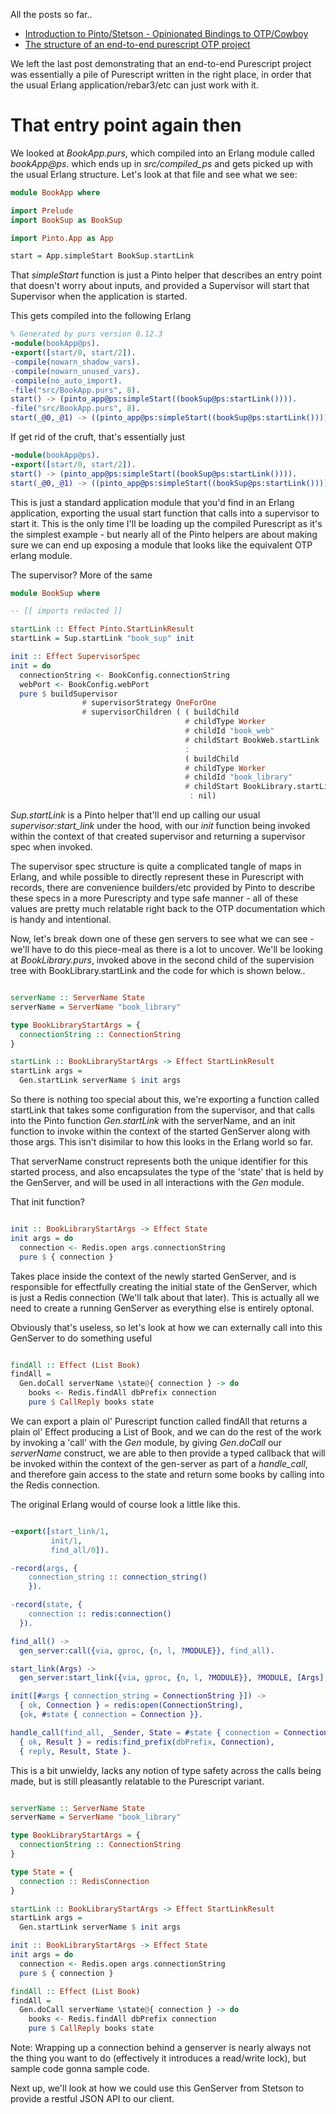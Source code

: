 All the posts so far..

- [Introduction to Pinto/Stetson - Opinionated Bindings to OTP/Cowboy](/entries/introducing-pinto-and-stetson---opinionated-purescript-bindings-to-otp-and-cowboy.html)
- [The structure of an end-to-end purescript OTP project](/entries/the-structure-of-an-end-to-end-purescript-otp-project.html)

We left the last post demonstrating that an end-to-end Purescript project was essentially a pile of Purescript written in the right place, in order that the usual Erlang application/rebar3/etc can just work with it.

# That entry point again then

We looked at *BookApp.purs*, which compiled into an Erlang module called *bookApp@ps*. which ends up in *src/compiled_ps* and gets picked up with the usual Erlang structure. Let's look at that file and see what we see:


```haskell
module BookApp where

import Prelude
import BookSup as BookSup

import Pinto.App as App

start = App.simpleStart BookSup.startLink
```

That *simpleStart* function is just a Pinto helper that describes an entry point that doesn't worry about inputs, and provided a Supervisor will start that Supervisor when the application is started.

This gets compiled into the following Erlang

```erlang
% Generated by purs version 0.12.3
-module(bookApp@ps).
-export([start/0, start/2]).
-compile(nowarn_shadow_vars).
-compile(nowarn_unused_vars).
-compile(no_auto_import).
-file("src/BookApp.purs", 8).
start() -> (pinto_app@ps:simpleStart((bookSup@ps:startLink()))).
-file("src/BookApp.purs", 8).
start(_@0,_@1) -> ((pinto_app@ps:simpleStart((bookSup@ps:startLink())))(_@0, _@1)).
```
If get rid of the cruft, that's essentially just

```erlang
-module(bookApp@ps).
-export([start/0, start/2]).
start() -> (pinto_app@ps:simpleStart((bookSup@ps:startLink()))).
start(_@0,_@1) -> ((pinto_app@ps:simpleStart((bookSup@ps:startLink())))(_@0, _@1)).
```

This is just a standard application module that you'd find in an Erlang application, exporting the usual start function that calls into a supervisor to start it. This is the only time I'll be loading up the compiled Purescript as it's the simplest example - but nearly all of the Pinto helpers are about making sure we can end up exposing a module that looks like the equivalent OTP erlang module.

The supervisor? More of the same

```haskell
module BookSup where

-- [[ imports redacted ]]

startLink :: Effect Pinto.StartLinkResult
startLink = Sup.startLink "book_sup" init

init :: Effect SupervisorSpec
init = do
  connectionString <- BookConfig.connectionString
  webPort <- BookConfig.webPort
  pure $ buildSupervisor
                # supervisorStrategy OneForOne
                # supervisorChildren ( ( buildChild
                                       # childType Worker
                                       # childId "book_web"
                                       # childStart BookWeb.startLink  { webPort } )
                                       : 
                                       ( buildChild
                                       # childType Worker
                                       # childId "book_library"
                                       # childStart BookLibrary.startLink { connectionString } )
                                        : nil)
```

*Sup.startLink* is a Pinto helper that'll end up calling our usual *supervisor:start_link* under the hood, with our *init* function being invoked within the context of that created supervisor and returning a supervisor spec when invoked. 

The supervisor spec structure is quite a complicated tangle of maps in Erlang, and while possible to directly represent these in Purescript with records, there are convenience builders/etc provided by Pinto to describe these specs in a more Purescripty and type safe manner - all of these values are pretty much relatable right back to the OTP documentation which is handy and intentional.

Now, let's break down one of these gen servers to see what we can see - we'll have to do this piece-meal as there is a lot to uncover. We'll be looking at *BookLibrary.purs*, invoked above in the second child of the supervision tree with BookLibrary.startLink and the code for which is shown below..

```haskell

serverName :: ServerName State
serverName = ServerName "book_library"

type BookLibraryStartArgs = {
  connectionString :: ConnectionString
}

startLink :: BookLibraryStartArgs -> Effect StartLinkResult
startLink args =
  Gen.startLink serverName $ init args

```

So there is nothing too special about this, we're exporting a function called startLink that takes some configuration from the supervisor, and that calls into the Pinto function *Gen.startLink* with the serverName, and an init function to invoke within the context of the started GenServer along with those args. This isn't disimilar to how this looks in the Erlang world so far. 

That serverName construct represents both the unique identifier for this started process, and also encapsulates the type of the 'state' that is held by the GenServer, and will be used in all interactions with the *Gen* module.

That init function?

```haskell

init :: BookLibraryStartArgs -> Effect State
init args = do
  connection <- Redis.open args.connectionString
  pure $ { connection }

```
Takes place inside the context of the newly started GenServer, and is responsible for effectfully creating the initial state of the GenServer, which is just a Redis connection (We'll talk about that later). This is actually all we need to create a running GenServer as everything else is entirely optonal.

Obviously that's useless, so let's look at how we can externally call into this GenServer to do something useful

```haskell

findAll :: Effect (List Book)
findAll = 
  Gen.doCall serverName \state@{ connection } -> do
    books <- Redis.findAll dbPrefix connection
    pure $ CallReply books state

```

We can export a plain ol' Purescript function called findAll that returns a plain ol' Effect producing a List of Book, and we can do the rest of the work by invoking a 'call' with the *Gen* module, by giving *Gen.doCall* our *serverName* construct, we are able to then provide a typed callback that  will be invoked within the context of the gen-server as part of a *handle_call*, and therefore gain access to the state and return some books by calling into the Redis connection.

The original Erlang would of course look a little like this.

```erlang

-export([start_link/1, 
         init/1,
         find_all/0]).

-record(args, {
    connection_string :: connection_string()
    }).

-record(state, {
    connection :: redis:connection()
  }).

find_all() ->
  gen_server:call({via, gproc, {n, l, ?MODULE}}, find_all).

start_link(Args) ->
  gen_server:start_link({via, gproc, {n, l, ?MODULE}}, ?MODULE, [Args], []).

init([#args { connection_string = ConnectionString }]) ->
  { ok, Connection } = redis:open(ConnectionString),
  {ok, #state { connection = Connection }}.

handle_call(find_all, _Sender, State = #state { connection = Connection }) ->
  { ok, Result } = redis:find_prefix(dbPrefix, Connection),
  { reply, Result, State }.


```

This is a bit unwieldy, lacks any notion of type safety across the calls being made, but is still pleasantly relatable to the Purescript variant.

```haskell

serverName :: ServerName State
serverName = ServerName "book_library"

type BookLibraryStartArgs = {
  connectionString :: ConnectionString
}

type State = {
  connection :: RedisConnection
}

startLink :: BookLibraryStartArgs -> Effect StartLinkResult
startLink args =
  Gen.startLink serverName $ init args

init :: BookLibraryStartArgs -> Effect State
init args = do
  connection <- Redis.open args.connectionString
  pure $ { connection }

findAll :: Effect (List Book)
findAll = 
  Gen.doCall serverName \state@{ connection } -> do
    books <- Redis.findAll dbPrefix connection
    pure $ CallReply books state

```

Note: Wrapping up a connection behind a genserver is nearly always not the thing you want to do (effectively it introduces a read/write lock), but sample code gonna sample code.

Next up, we'll look at how we could use this GenServer from Stetson to provide a restful JSON API to our client.
